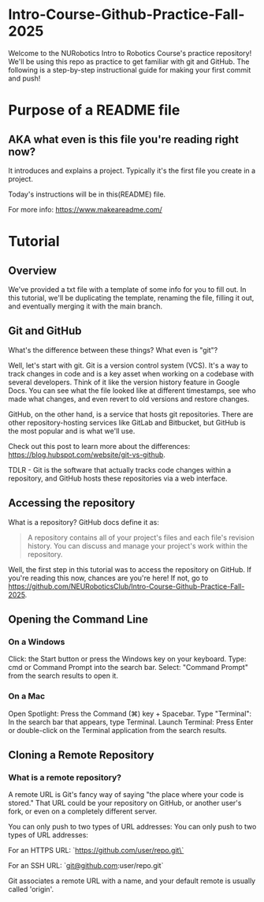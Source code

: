 # Intro-Course-Github-Practice-Fall-2025
Welcome to the NURobotics Intro to Robotics Course's practice repository! We'll be using this repo as practice to get familiar with git and GitHub. The following is a step-by-step instructional guide for making your first commit and push!

# Purpose of a README file
## AKA what even is this file you're reading right now?
It introduces and explains a project. Typically it's the first file you create in a project.

Today's instructions will be in this(README) file.

For more info: https://www.makeareadme.com/

# Tutorial
## Overview
We've provided a txt file with a template of some info for you to fill out. In this tutorial, we'll be duplicating the template, renaming the file, filling it out, and eventually merging it with the main branch.

## Git and GitHub
What's the difference between these things? What even is "git"?

Well, let's start with git. Git is a version control system (VCS). It's a way to track changes in code and is a key asset when working on a codebase with several developers. Think of it like the version history feature in Google Docs. You can see what the file looked like at different timestamps, see who made what changes, and even revert to old versions and restore changes.

GitHub, on the other hand, is a service that hosts git repositories. There are other repository-hosting services like GitLab and Bitbucket, but GitHub is the most popular and is what we'll use.

Check out this post to learn more about the differences: https://blog.hubspot.com/website/git-vs-github.

TDLR - Git is the software that actually tracks code changes within a repository, and GitHub hosts these repositories via a web interface.

## Accessing the repository
What is a repository? GitHub docs define it as:
> A repository contains all of your project's files and each file's revision history. You can discuss and manage your project's work within the repository.

Well, the first step in this tutorial was to access the repository on GitHub. If you're reading this now, chances are you're here! If not, go to https://github.com/NEURoboticsClub/Intro-Course-Github-Practice-Fall-2025.

## Opening the Command Line
### On a Windows
Click: the Start button or press the Windows key on your keyboard.
Type: cmd or Command Prompt into the search bar.
Select: "Command Prompt" from the search results to open it.

### On a Mac
Open Spotlight: Press the Command (⌘) key + Spacebar. 
Type "Terminal": In the search bar that appears, type Terminal. 
Launch Terminal: Press Enter or double-click on the Terminal application from the search results.

## Cloning a Remote Repository
### What is a remote repository?
A remote URL is Git's fancy way of saying "the place where your code is stored." That URL could be your repository on GitHub, or another user's fork, or even on a completely different server.

You can only push to two types of URL addresses:
You can only push to two types of URL addresses:

For an HTTPS URL:
\`https://github.com/user/repo.git\`

For an SSH URL:
\`git@github.com:user/repo.git\`

Git associates a remote URL with a name, and your default remote is usually called \'origin\'.



